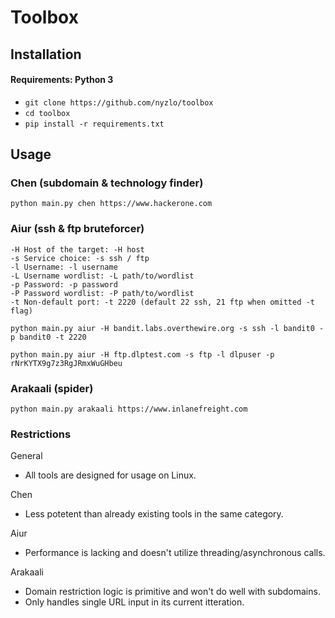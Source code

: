 # Toolbox

## Installation

#### Requirements: Python 3
- `git clone https://github.com/nyzlo/toolbox`
- `cd toolbox`
- `pip install -r requirements.txt`

## Usage
### Chen (subdomain & technology finder)
`python main.py chen https://www.hackerone.com`
### Aiur (ssh & ftp bruteforcer)
```
-H Host of the target: -H host
-s Service choice: -s ssh / ftp
-l Username: -l username 
-L Username wordlist: -L path/to/wordlist
-p Password: -p password
-P Password wordlist: -P path/to/wordlist
-t Non-default port: -t 2220 (default 22 ssh, 21 ftp when omitted -t flag)
```
`python main.py aiur -H bandit.labs.overthewire.org -s ssh -l bandit0 -p bandit0 -t 2220`

`python main.py aiur -H ftp.dlptest.com -s ftp -l dlpuser -p rNrKYTX9g7z3RgJRmxWuGHbeu`
### Arakaali (spider)
`python main.py arakaali https://www.inlanefreight.com`

### Restrictions
General
- All tools are designed for usage on Linux.

Chen
- Less potetent than already existing tools in the same category.

Aiur
- Performance is lacking and doesn't utilize threading/asynchronous calls.

Arakaali
- Domain restriction logic is primitive and won't do well with subdomains.
- Only handles single URL input in its current itteration.
